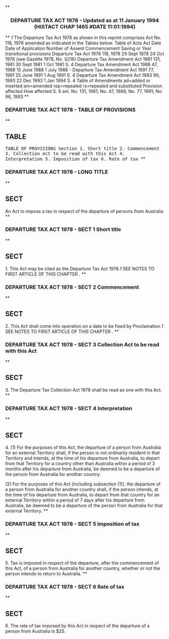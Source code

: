 **<b>

### <center><name>DEPARTURE TAX ACT 1978 - Updated as at 11 January 1994 (HISTACT CHAP 1465 #DATE 11:01:1994) </name></center>
</b>** *1* The Departure Tax Act 1978 as shown in this reprint comprises Act No. 118, 1978 amended as indicated in the Tables below.<lf>                              Table of Acts<lf>     Act             Date           Date of                 Application<lf>     Number          of Assent      Commencement            Saving or<lf>     Year                                                   transitional<lf>     provisions<lf>     Departure Tax Act 1978<lf>     118, 1978      29 Sept 1978    24 Oct 1978 (see Gazette<lf>                                    1978, No. S216)<lf>     Departure Tax Amendment Act 1981<lf>     131, 1981      30 Sept 1981     1 Oct 1981             S. 4<lf>     Departure Tax Amendment Act 1988<lf>     47, 1988       15 June 1988     1 July 1988                 -<lf>     Departure Tax Amendment Act 1991<lf>     77, 1991       25 June 1991     1 Aug 1991             S. 4<lf>     Departure Tax Amendment Act 1993<lf>     96, 1993       22 Dec 1993      1 Jan 1994             S. 4<lf>                             Table of Amendments<lf>     ad=added or inserted am=amended rep=repealed rs=repealed and substituted<lf>     Provision affected            How affected<lf>     S. 6                          am. No. 131, 1981; No. 47, 1988;<lf>                                   No. 77, 1991; No. 96, 1993<lf> </lf></lf></lf></lf></lf></lf></lf></lf></lf></lf></lf></lf></lf></lf></lf></lf></lf></lf></lf></lf></lf></lf>
**<b>

### <name>DEPARTURE TAX ACT 1978 - TABLE OF PROVISIONS </name>
</b>** 

## TABLE
<tables> <tt>                         TABLE OF PROVISIONS<lf> Section<lf>   1\.    Short title<lf>   2\.    Commencement<lf>   3\.    Collection Act to be read with this Act<lf>   4\.    Interpretation<lf>   5\.    Imposition of tax<lf>   6\.    Rate of tax<lf> </lf></lf></lf></lf></lf></lf></lf></lf></tt></tables>
**<b>

### <name>DEPARTURE TAX ACT 1978 - LONG TITLE </name>
</b>** 

## SECT
<sect>         An Act to impose a tax in respect of the departure of<lf>                         persons from Australia<lf> </lf></lf></sect>
**<b>

### <name>DEPARTURE TAX ACT 1978 - SECT 1 Short title </name>
</b>** 

## SECT
<sect>   1\. This Act may be cited as the Departure Tax Act 1978.*1* SEE NOTES TO FIRST ARTICLE OF THIS CHAPTER . </sect>
**<b>

### <name>DEPARTURE TAX ACT 1978 - SECT 2 Commencement </name>
</b>** 

## SECT
<sect>   2\. This Act shall come into operation on a date to be fixed by Proclamation.*1* SEE NOTES TO FIRST ARTICLE OF THIS CHAPTER . </sect>
**<b>

### <name>DEPARTURE TAX ACT 1978 - SECT 3 Collection Act to be read with this Act </name>
</b>** 

## SECT
<sect>   3\. The Departure Tax Collection Act 1978 shall be read as one with this Act. </sect>
**<b>

### <name>DEPARTURE TAX ACT 1978 - SECT 4 Interpretation </name>
</b>** 

## SECT
<sect>   4\. (1) For the purposes of this Act, the departure of a person from Australia for an external Territory shall, if the person is not ordinarily resident in that Territory and intends, at the time of his departure from Australia, to depart from that Territory for a country other than Australia within a period of 3 months after his departure from Australia, be deemed to be a departure of the person from Australia for another country. 

  (2) For the purposes of this Act (including subsection (1)), the departure of a person from Australia for another country shall, if the person intends, at the time of his departure from Australia, to depart from that country for an external Territory within a period of 7 days after his departure from Australia, be deemed to be a departure of the person from Australia for that external Territory. 
</sect>
**<b>

### <name>DEPARTURE TAX ACT 1978 - SECT 5 Imposition of tax </name>
</b>** 

## SECT
<sect>   5\. Tax is imposed in respect of the departure, after the commencement of this Act, of a person from Australia for another country, whether or not the person intends to return to Australia. </sect>
**<b>

### <name>DEPARTURE TAX ACT 1978 - SECT 6 Rate of tax </name>
</b>** 

## SECT
<sect>   6\. The rate of tax imposed by this Act in respect of the departure of a person from Australia is $25\. </sect>

